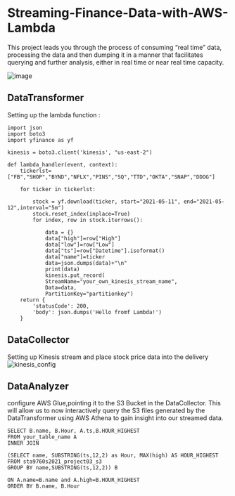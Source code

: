 # Streaming-Finance-Data-with-AWS-Lambda

This project leads you through the process of consuming “real time” data, processing the data and then dumping it in a manner that facilitates querying and further analysis, either in real time or near real time capacity.

![image](https://user-images.githubusercontent.com/74834219/118514305-783ccc00-b702-11eb-8a20-b25abb5227a9.png)

## DataTransformer
Setting up the lambda function :

```
import json
import boto3
import yfinance as yf 

kinesis = boto3.client('kinesis', "us-east-2")

def lambda_handler(event, context):
    tickerlst=["FB","SHOP","BYND","NFLX","PINS","SQ","TTD","OKTA","SNAP","DDOG"]
    
    for ticker in tickerlst:
        
        stock = yf.download(ticker, start="2021-05-11", end="2021-05-12",interval="5m")
        stock.reset_index(inplace=True)
        for index, row in stock.iterrows():
            
            data = {}
            data["high"]=row["High"]
            data["low"]=row["Low"]
            data["ts"]=row["Datetime"].isoformat()
            data["name"]=ticker
            data=json.dumps(data)+"\n"
            print(data)
            kinesis.put_record(
            StreamName="your_own_kinesis_stream_name",
            Data=data,
            PartitionKey="partitionkey")    
    return {
        'statusCode': 200,
        'body': json.dumps('Hello fromf Lambda!')
    }
```



## DataCollector
Setting up Kinesis stream and place stock price data  into the delivery
![kinesis_config](https://user-images.githubusercontent.com/74834219/118516602-74aa4480-b704-11eb-98c5-ca98c61525ef.png)

## DataAnalyzer
configure AWS Glue,pointing it to the S3 Bucket in the DataCollector. This will allow us to now interactively query the S3 files generated by the DataTransformer using AWS Athena to gain insight into our streamed data. 
```
SELECT B.name, B.Hour, A.ts,B.HOUR_HIGHEST
FROM your_table_name A
INNER JOIN

(SELECT name, SUBSTRING(ts,12,2) as Hour, MAX(high) AS HOUR_HIGHEST
FROM sta9760s2021_project03_s3 
GROUP BY name,SUBSTRING(ts,12,2)) B

ON A.name=B.name and A.high=B.HOUR_HIGHEST
ORDER BY B.name, B.Hour
```
